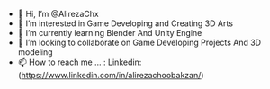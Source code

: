 - 👋 Hi, I’m @AlirezaChx
- 👀 I’m interested in Game Developing and Creating 3D Arts
- 🌱 I’m currently learning Blender And Unity Engine
- 💞️ I’m looking to collaborate on Game Developing Projects And 3D modeling 
- 📫 How to reach me ... : Linkedin: (https://www.linkedin.com/in/alirezachoobakzan/)

<!---
AlirezaChx/AlirezaChx is a ✨ special ✨ repository because its `README.md` (this file) appears on your GitHub profile.
You can click the Preview link to take a look at your changes.
--->
